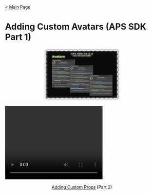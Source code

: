 [< Main Page](index.md)

# Adding Custom Avatars (APS SDK Part 1)

<p align="center">
  <a href="img/aps sdk avatar builder main.png">
     <img width="50%" height="15%" src="img/aps sdk avatar builder main.png">
  </a>
</p>


<video width="320" height="240" controls>
  <source type="video/mp4" src="test1.mp4">
</video>

<p align="center">
  <a href="apssdk_part2.md">Adding Custom Props</a> (Part 2)
</p>
